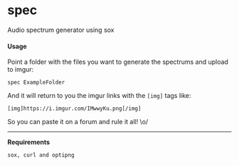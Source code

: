 # spec
Audio spectrum generator using sox 

#### Usage

Point a folder with the files you want to generate the spectrums and upload to imgur:

`spec ExampleFolder`

And it will return to you the imgur links with the `[img]` tags like:

`[img]https://i.imgur.com/IMwwyKu.png[/img]`

So you can paste it on a forum and rule it all! \o/

---

**Requirements**
```
sox, curl and optipng
```
